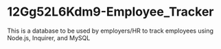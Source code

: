 # 12Gg52L6Kdm9-Employee_Tracker
This is a database to be used by employers/HR to track employees using Node.js, Inquirer, and MySQL
